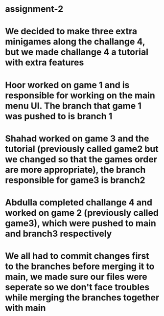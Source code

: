 # assignment-2

# We decided to make three extra minigames along the challange 4, but we made challange 4 a tutorial with extra features

# Hoor worked on game 1 and is responsible for working on the main menu UI. The branch that game 1 was pushed to is branch 1

# Shahad worked on game 3 and the tutorial (previously called game2 but we changed so that the games order are more appropriate), the branch responsible for game3 is branch2

# Abdulla completed challange 4 and worked on game 2 (previously called game3), which were pushed to main and branch3 respectively

# We all had to commit changes first to the branches before merging it to main, we made sure our files were seperate so we don't face troubles while merging the branches together with main



